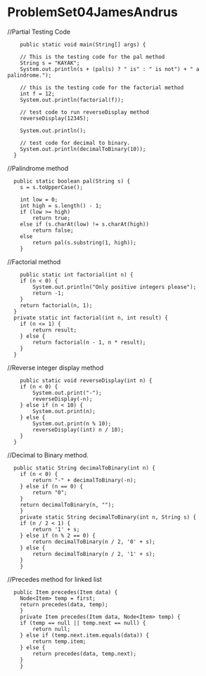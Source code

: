 # ProblemSet04JamesAndrus

  //Partial Testing Code
  
    	public static void main(String[] args) {
  
  		// This is the testing code for the pal method
  		String s = "KAYAK";
  		System.out.println(s + (pal(s) ? " is" : " is not") + " a palindrome.");
  
  		// this is the testing code for the factorial method
  		int f = 12;
  		System.out.println(factorial(f));
  
  		// test code to run reverseDisplay method
  		reverseDisplay(12345);
  
  		System.out.println();
  
  		// test code for decimal to binary.
  		System.out.println(decimalToBinary(10));
  	  }
	
	
//Palindrome method

	
  	  public static boolean pal(String s) {
  		s = s.toUpperCase();
  
  		int low = 0;
  		int high = s.length() - 1;
  		if (low >= high)
  			return true;
  		else if (s.charAt(low) != s.charAt(high))
  			return false;
  		else
  			return pal(s.substring(1, high));
  	  	}
  	  
 //Factorial method
  
    	public static int factorial(int n) {
  		if (n < 0) {
  			System.out.println("Only positive integers please");
  			return -1;
  		}
  		return factorial(n, 1);
  	  }
  	  private static int factorial(int n, int result) {
  		if (n <= 1) {
  			return result;
  		} else {
  			return factorial(n - 1, n * result);
  		}
  	  }
  	  
  //Reverse integer display method
  
    	public static void reverseDisplay(int n) {
  		if (n < 0) {
  			System.out.print("-");
  			reverseDisplay(-n);
  		} else if (n < 10) {
  			System.out.print(n);
  		} else {
  			System.out.print(n % 10);
  			reverseDisplay((int) n / 10);
  		}
  	  }
  	  
  //Decimal to Binary method.
  
      public static String decimalToBinary(int n) {
    	if (n < 0) {
    		return "-" + decimalToBinary(-n);
    	} else if (n == 0) {
    		return "0";
    	}
    	return decimalToBinary(n, "");
    	}
    	private static String decimalToBinary(int n, String s) {
    	if (n / 2 < 1) {
    		return '1' + s;
    	} else if (n % 2 == 0) {
    		return decimalToBinary(n / 2, '0' + s);
    	} else {
    		return decimalToBinary(n / 2, '1' + s);
    	}
    	}
    	
  //Precedes method for linked list
  
      public Item precedes(Item data) {
    	Node<Item> temp = first;
    	return precedes(data, temp);
    	}
    	private Item precedes(Item data, Node<Item> temp) {
    	if (temp == null || temp.next == null) {
    		return null;
    	} else if (temp.next.item.equals(data)) {
    		return temp.item;
    	} else {
    		return precedes(data, temp.next);
    	}
    	}
      
